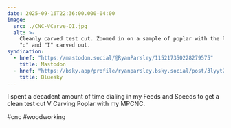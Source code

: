 ```yaml
---
date: 2025-09-16T22:36:00.000-04:00
image:
  src: ./CNC-VCarve-OI.jpg
  alt: >-
    Cleanly carved test cut. Zoomed in on a sample of poplar with the letters
    "o" and "I" carved out.
syndication:
  - href: "https://mastodon.social/@RyanParsley/115217350228279575"
    title: Mastodon
  - href: "https://bsky.app/profile/ryanparsley.bsky.social/post/3lyyt2u5is72p"
    title: Bluesky
---
```


I spent a decadent amount of time dialing in my Feeds and Speeds to get a clean
test cut V Carving Poplar with my MPCNC.

#cnc #woodworking
